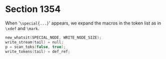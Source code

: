 # Section 1354

When '`\special{...}`' appears, we expand the macros in the token list as in `\xdef` and `\mark`.

```c << Implement \special >>=
new_whatsit(SPECIAL_NODE, WRITE_NODE_SIZE);
write_stream(tail) = null;
p = scan_toks(false, true);
write_tokens(tail) = def_ref;
```
